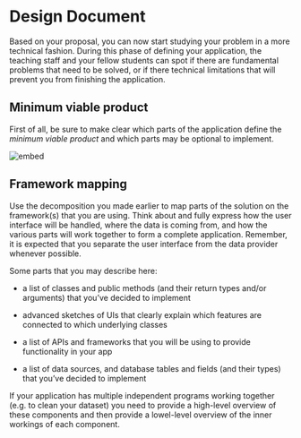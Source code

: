 # Design Document

Based on your proposal, you can now start studying your problem in a more technical fashion. During
this phase of defining your application, the teaching staff and your fellow students can spot if
there are fundamental problems that need to be solved, or if there technical limitations that will
prevent you from finishing the application.

## Minimum viable product

First of all, be sure to make clear which parts of the application define the *minimum viable
product* and which parts may be optional to implement.

![embed](https://www.youtube.com/embed/uDU7IzoUHO0?rel=0&amp;showinfo=0)

## Framework mapping

Use the decomposition you made earlier to map parts of the solution on the
framework(s) that you are using. Think about and fully express how the user
interface will be handled, where the data is coming from, and how the various
parts will work together to form a complete application. Remember, it is
expected that you separate the user interface from the data provider whenever
possible.

Some parts that you may describe here:

- a list of classes and public methods (and their return types and/or
  arguments) that you’ve decided to implement

- advanced sketches of UIs that clearly explain which features are connected to
  which underlying classes

- a list of APIs and frameworks that you will be using to provide functionality
  in your app

- a list of data sources, and database tables and fields (and their types) that
  you’ve decided to implement

If your application has multiple independent programs working together (e.g. to
clean your dataset) you need to provide a high-level overview of these
components and then provide a lowel-level overview of the inner workings of
each component.

